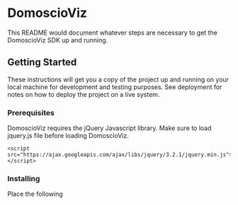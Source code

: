 # DomoscioViz

This README would document whatever steps are necessary to get the DomoscioViz SDK up and running.

## Getting Started

These instructions will get you a copy of the project up and running on your local machine for development and testing purposes. See deployment for notes on how to deploy the project on a live system.

### Prerequisites

DomoscioViz requires the jQuery Javascript library. Make sure to load jquery.js file before loading DomoscioViz.

```
<script src="https://ajax.googleapis.com/ajax/libs/jquery/3.2.1/jquery.min.js"></script>
```

### Installing

Place the following <script>s near the end of your pages, right before the closing </body> tag, to enable them. jQuery must come first, then DomoscioViz, and then your script.

```
<script src="https://rawgit.com/Celumproject/domoscio_js/master/v1/DomoscioViz.min.js"></script>
```

Then you have to configure the DomoscioViz object like bellow with your credentials to access your enabled APIs. Refer to the API documentation for details:
https://domoscio.com/wiki/doku.php?id=api2:start

```
DomoscioViz.configuration = { 
    preproduction: true,
    client_id: YOUR_INSTANCE_ID,
    client_passphrase: "YOUR_ACCESS_TOKEN"
}
```

| Key  | Type | Description |
| ------------- | ------------- | ------------- |
| preproduction  | `boolean` | true is for development and false for production |
| client_id  | `integer` | this is your instance_id, required for access to your data |
| client_passphrase  | `string` | client_passphrase is your secret key, this token is paired with your client_id |

## Samples

Simple yet flexible JavaScript request for Domoscio Vizualisation Engine.

### Classic

Purpose you have the following html :

```html
<div id="iframe_container"></div>
```

Then add the script corresponding:

```javascript
var iframe_url = DomoscioViz.Chart.get_url("obj_mastery", { chart: "polar", student_id: 1, objective_id: 1 });
            
$('#iframe_container').html(iframe_template(iframe_url));

function iframe_template(url){
    return '<iframe src="' + url + '" sandbox="allow-same-origin allow-scripts allow-popups allow-forms"></iframe>';
}
```

### Fade

You can custom this with jQuery, as the example:

```html
<div id="iframe_container"></div>
```

```css
#iframe_container{
    width: 500px;
    height: 500px;
    display: flex; 
    align-items: center;
    justify-content: center;
}
iframe{ 
    width: 100%; 
    height: 100%;
}
```

```javascript
$(function(){
    var iframe_url = DomoscioViz.Chart.get_url("obj_mastery", { chart: "polar", student_id: 1, objective_id: 1 });

    $('#iframe_container').html(viz_loader() + template(iframe_url));

    $('#iframe_container > iframe').on('load', function (){
        $('#viz_loader').fadeOut();
        setTimeout(() => { $(this).fadeIn(); }, 500);
    });

    function template(url){
        return '<iframe src="' + url + '" sandbox="allow-same-origin allow-scripts allow-popups allow-forms" style="display: none;"></iframe>';
    }
});
```

## Deployment

To deploy this on a live system, use the <script> tag bellow : 

```
<script src="https://cdn.rawgit.com/Celumproject/domoscio_js/160e555c/v1/DomoscioViz.min.js"></script>
```

## Versioning

Currently v1.0.3

## Authors

See the list of contributors (https://github.com/Celumproject/domoscio-viz-sdk-js/contributors)